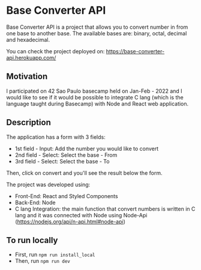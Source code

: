 # Base Converter API

Base Converter API is a project that allows you to convert number in from one base to another base. 
The available bases are: binary, octal, decimal and hexadecimal.

You can check the project deployed on: https://base-converter-api.herokuapp.com/
## Motivation

I participated on 42 Sao Paulo basecamp held on Jan-Feb - 2022 and I would like to see if it would be possible to integrate C lang (which is the language taught during Basecamp) with Node and React web application.
## Description

The application has a form with 3 fields:
* 1st field - Input: Add the number you would like to convert
* 2nd field - Select: Select the base - From 
* 3rd field - Select: Select the base - To

Then, click on convert and you'll see the result below the form. 

The project was developed using:

* Front-End: React and Styled Components
* Back-End: Node
* C lang Integration: the main function that convert numbers is written in C lang and it was connected with Node using Node-Api (https://nodejs.org/api/n-api.html#node-api)
## To run locally

* First, run `npm run install_local` 
* Then, run `npm run dev` 
